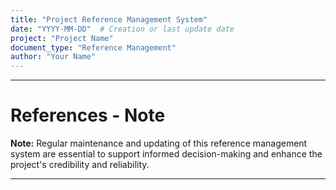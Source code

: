 ```yaml
---
title: "Project Reference Management System"
date: "YYYY-MM-DD"  # Creation or last update date
project: "Project Name"
document_type: "Reference Management"
author: "Your Name"
---
```

---
# References - Note

**Note:** Regular maintenance and updating of this reference management system are essential to support informed decision-making and enhance the project's credibility and reliability.

---
